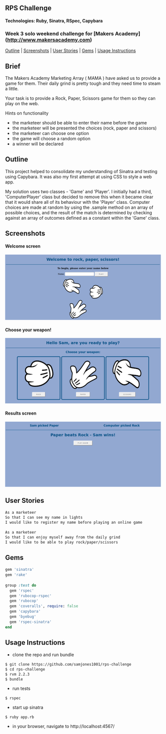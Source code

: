 ## RPS Challenge
#### Technologies: Ruby, Sinatra, RSpec, Capybara 
### Week 3 solo weekend challenge for [Makers Academy] (http://www.makersacademy.com)
[Outline](#outline) | [Screenshots](#screenshots) | [User Stories](#user-stories) | [Gems](#gems) | [Usage Instructions](#usage-instructions) 

## Brief
The Makers Academy Marketing Array ( MAMA ) have asked us to provide a game for them. Their daily grind is pretty tough and they need time to steam a little.

Your task is to provide a Rock, Paper, Scissors game for them so they can play on the web.

Hints on functionality

* the marketeer should be able to enter their name before the game
* the marketeer will be presented the choices (rock, paper and scissors)
* the marketeer can choose one option
* the game will choose a random option
* a winner will be declared

## Outline
This project helped to consolidate my understanding of Sinatra and testing using Capybara.  It was also my first attempt at using CSS to style a web app.

My solution uses two classes - 'Game' and 'Player'.  I initially had a third, 'ComputerPlayer' class but decided to remove this when it became clear that it would share all of its behaviour with the 'Player' class.  Computer choices are made at random by using the .sample method on an array of possible choices, and the result of the match is determined by checking against an array of outcomes defined as a constant within the 'Game' class. 

## Screenshots  
#### Welcome screen
![Welcome screen](/public/img/welcome.png?raw=true "Welcome screen")
#### Choose your weapon!
![Choose you weapon!](/public/img/choose.png?raw=true "Choose your weapon")
#### Results screen
![Results screen](/public/img/summary.png?raw=true "Results screen")

## User Stories
```
As a marketeer
So that I can see my name in lights
I would like to register my name before playing an online game

As a marketeer
So that I can enjoy myself away from the daily grind
I would like to be able to play rock/paper/scissors
```

## Gems
```ruby
gem 'sinatra'
gem 'rake'

group :test do
  gem 'rspec'
  gem 'rubocop-rspec'
  gem 'rubocop'
  gem 'coveralls', require: false
  gem 'capybara'
  gem 'byebug'
  gem 'rspec-sinatra'
end
```

## Usage Instructions
* clone the repo and run bundle
```shell
$ git clone https://github.com/samjones1001/rps-challenge
$ cd rps-challenge
$ rvm 2.2.3
$ bundle
```
* run tests
```shell
$ rspec
```
* start up sinatra
```shell
$ ruby app.rb
```
* in your browser, navigate to http://localhost:4567/ 
